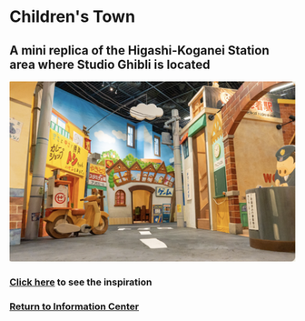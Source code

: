 # Children's Town

## A mini replica of the Higashi-Koganei Station area where Studio Ghibli is located
![Children's Town](children-town.png)
### [Click here]() to see the inspiration
### [Return to Information Center](https://github.com/mollyjones2023/ghibli-simulacrum/blob/main/2-ghibli-grand-warehouse/warehouse.md)
